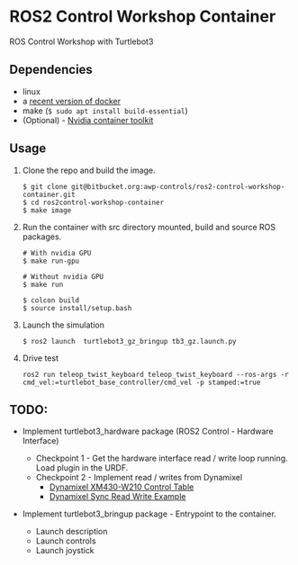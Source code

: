 # ROS2 Control Workshop Container

ROS Control Workshop with Turtlebot3

## Dependencies
* linux
* a [recent version of docker](https://docs.docker.com/engine/install/ubuntu/)
* make (`$ sudo apt install build-essential`)
* (Optional) - [Nvidia container toolkit](https://docs.nvidia.com/datacenter/cloud-native/container-toolkit/install-guide.html#installing-on-ubuntu-and-debian)

## Usage
1. Clone the repo and build the image.

    ```
    $ git clone git@bitbucket.org:awp-controls/ros2-control-workshop-container.git
    $ cd ros2control-workshop-container
    $ make image
    ```

2. Run the container with src directory mounted, build and source ROS packages.

    ```
    # With nvidia GPU
    $ make run-gpu

    # Without nvidia GPU
    $ make run

    $ colcon build
    $ source install/setup.bash
    ```

3. Launch the simulation

    ```
    $ ros2 launch  turtlebot3_gz_bringup tb3_gz.launch.py
    ```

4. Drive test
    ```
    ros2 run teleop_twist_keyboard teleop_twist_keyboard --ros-args -r cmd_vel:=turtlebot_base_controller/cmd_vel -p stamped:=true
    ```
    
## TODO:

* Implement turtlebot3_hardware package (ROS2 Control - Hardware Interface)
    * Checkpoint 1 - Get the hardware interface read / write loop running. Load plugin in the URDF.
    * Checkpoint 2 - Implement read / writes from Dynamixel
        * [Dynamixel XM430-W210 Control Table](https://emanual.robotis.com/docs/en/dxl/x/xm430-w210/)
        * [Dynamixel Sync Read Write Example](https://github.com/ROBOTIS-GIT/DynamixelSDK/blob/main/c%2B%2B/example/protocol2.0/sync_read_write/sync_read_write.cpp)

* Implement turtlebot3_bringup package - Entrypoint to the container.
    * Launch description
    * Launch controls
    * Launch joystick

